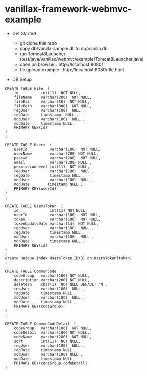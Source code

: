 # vanillax-framework-webmvc-example

* Get Started
    - git clone this repo
    - copy db/vanilla-sample.db to db/vanilla.db
    - run Tomcat8Launcher (test/java/vanillax/webmvc/example/Tomcat8Launcher.java)
    - open on browser : http://localhost:8080/
    - fle upload example : http://localhost:8080/file.html
    
* DB Setup
```
CREATE TABLE File  ( 
	id      	int(11)  NOT NULL,
	fileName	varchar(200)  NOT NULL,
	fileExt 	varchar(50)  NOT NULL,
	filePath	varchar(300)  NOT NULL,
	regUser 	varchar(100)  NULL ,
	regDate 	timestamp  NULL ,
	modUser 	varchar(100)  NULL ,
	modDate 	timestamp NULL ,
	PRIMARY KEY(id) 
)
;

CREATE TABLE Users  ( 
	userId         	varchar(100)  NOT NULL,
	userName       	varchar(200) NOT NULL,
	passwd         	varchar(200)  NOT NULL,
	email          	varchar(200) NULL ,
	permissionLevel	int(11)  NOT NULL,
	regUser        	varchar(100)  NULL ,
	regDate        	timestamp NULL ,
	modUser        	varchar(100)  NULL ,
	modDate        timestamp NULL ,
	PRIMARY KEY(userId) 
)
;

CREATE TABLE UsersToken  ( 
	id             	int(11) NOT NULL,
	userId         	varchar(100)  NOT NULL,
	token          	varchar(100)  NOT NULL,
	tokenUpdateDate	varchar(14)  NOT NULL,
	regUser        	varchar(100)  NULL ,
	regDate        	timestamp NULL ,
	modUser        	varchar(100)  NULL ,
	modDate        	timestamp NULL ,
	PRIMARY KEY(id) 
)
;
create unique index UsersToken_IDX01 on UsersToken(token)
;

CREATE TABLE CommonCode  ( 
	codeGroup  	varchar(100) NOT NULL,
	description	varchar(200) NOT NULL,
	deleteYn   	char(1)  NOT NULL DEFAULT 'N',
	regUser    	varchar(100)  NULL ,
	regDate    	timestamp NULL ,
	modUser    	varchar(100)  NULL ,
	modDate    	timestamp NULL ,
	PRIMARY KEY(codeGroup) 
)
;

CREATE TABLE CommonCodeDetail  ( 
	codeGroup 	varchar(100)  NOT NULL,
	codeDetail	varchar(100) NOT NULL,
	codeName  	varchar(200)  NOT NULL,
	sort      	int(11)  NOT NULL,
	regUser   	varchar(100)  NULL ,
	regDate   	timestamp NULL ,
	modUser   	varchar(100) NULL ,
	modDate   	timestamp NULL ,
	PRIMARY KEY(codeGroup,codeDetail) 
)
```
